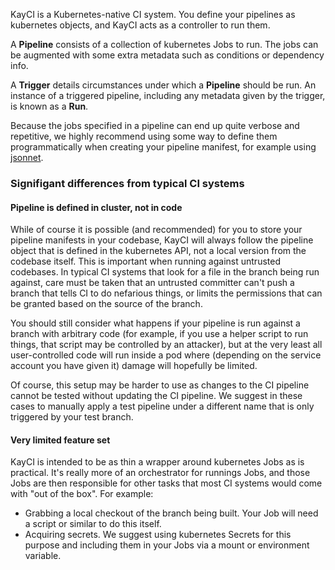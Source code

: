 
KayCI is a Kubernetes-native CI system.
You define your pipelines as kubernetes objects, and KayCI acts as a controller to run them.

A **Pipeline** consists of a collection of kubernetes Jobs to run.
The jobs can be augmented with some extra metadata such as conditions or dependency info.

A **Trigger** details circumstances under which a **Pipeline** should be run.
An instance of a triggered pipeline, including any metadata given by the trigger, is known
as a **Run**.

Because the jobs specified in a pipeline can end up quite verbose and repetitive,
we highly recommend using some way to define them programmatically when creating your pipeline manifest,
for example using [jsonnet](https://jsonnet.org).

### Signifigant differences from typical CI systems

#### Pipeline is defined in cluster, not in code

While of course it is possible (and recommended) for you to store your pipeline manifests
in your codebase, KayCI will always follow the pipeline object that is defined in the kubernetes API,
not a local version from the codebase itself. This is important when running against untrusted codebases.
In typical CI systems that look for a file in the branch being run against, care must be taken
that an untrusted committer can't push a branch that tells CI to do nefarious things, or limits
the permissions that can be granted based on the source of the branch.

You should still consider what happens if your pipeline is run against a branch with arbitrary code
(for example, if you use a helper script to run things, that script may be controlled by an attacker),
but at the very least all user-controlled code will run inside a pod where (depending on the service
account you have given it) damage will hopefully be limited.

Of course, this setup may be harder to use as changes to the CI pipeline cannot be tested
without updating the CI pipeline. We suggest in these cases to manually apply a test pipeline
under a different name that is only triggered by your test branch.

#### Very limited feature set

KayCI is intended to be as thin a wrapper around kubernetes Jobs as is practical.
It's really more of an orchestrator for runnings Jobs, and those Jobs are then responsible
for other tasks that most CI systems would come with "out of the box". For example:
* Grabbing a local checkout of the branch being built. Your Job will need a script or similar to do this itself.
* Acquiring secrets. We suggest using kubernetes Secrets for this purpose and including them in your Jobs
  via a mount or environment variable.
